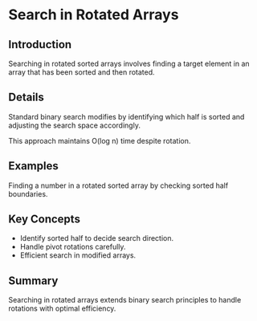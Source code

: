 # Search in Rotated Arrays

## Introduction
Searching in rotated sorted arrays involves finding a target element in an array that has been sorted and then rotated.

## Details
Standard binary search modifies by identifying which half is sorted and adjusting the search space accordingly.

This approach maintains O(log n) time despite rotation.

## Examples
Finding a number in a rotated sorted array by checking sorted half boundaries.

## Key Concepts
- Identify sorted half to decide search direction.  
- Handle pivot rotations carefully.  
- Efficient search in modified arrays.

## Summary
Searching in rotated arrays extends binary search principles to handle rotations with optimal efficiency.
